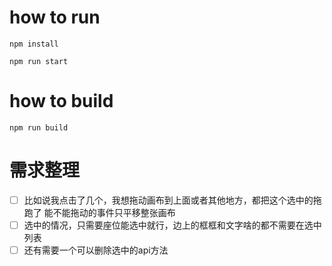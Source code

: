 # how to run
`npm install`

`npm run start`

# how to build

`npm run build`


# 需求整理
- [ ] 比如说我点击了几个，我想拖动画布到上面或者其他地方，都把这个选中的拖跑了 能不能拖动的事件只平移整张画布
- [ ] 选中的情况，只需要座位能选中就行，边上的框框和文字啥的都不需要在选中列表
- [ ] 还有需要一个可以删除选中的api方法